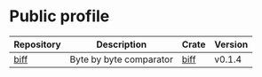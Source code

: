 # Public profile

| Repository                              | Description             | Crate                                  | Version |
|-----------------------------------------|-------------------------|----------------------------------------|---------|
| [biff](https://github.com/wisbery/biff) | Byte by byte comparator | [biff](https://crates.io/crates/biff)  | v0.1.4  |
